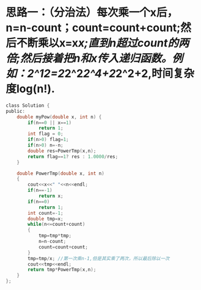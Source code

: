 # 思路一：（分治法）每次乘一个x后，n=n-count；count=count+count;然后不断乘以x=x*x;直到n超过count的两倍;然后接着把n和x传入递归函数。例如：2^12=2*2^2*2^4+2*2^2+2,时间复杂度log(n!).
```c
class Solution {
public:
    double myPow(double x, int n) {
        if(n==0 || x==1)
            return 1;
        int flag = 0;
        if(n>0) flag=1;
        if(n>0) n=-n;
        double res=PowerTmp(x,n);
        return flag==1? res : 1.0000/res;
    }

    double PowerTmp(double x, int n)
    {
        cout<<x<<" "<<n<<endl;
        if(n==-1)
            return x;
        if(n==0)
            return 1;
        int count=-1;
        double tmp=x;
        while(n<=count+count)
        {
            tmp=tmp*tmp;
            n=n-count;
            count=count+count; 
        }
        tmp=tmp/x; //第一次乘n-1,但是其实乘了两次，所以最后除以一次
        cout<<tmp<<endl;
        return tmp*PowerTmp(x,n);
    }
};
```
